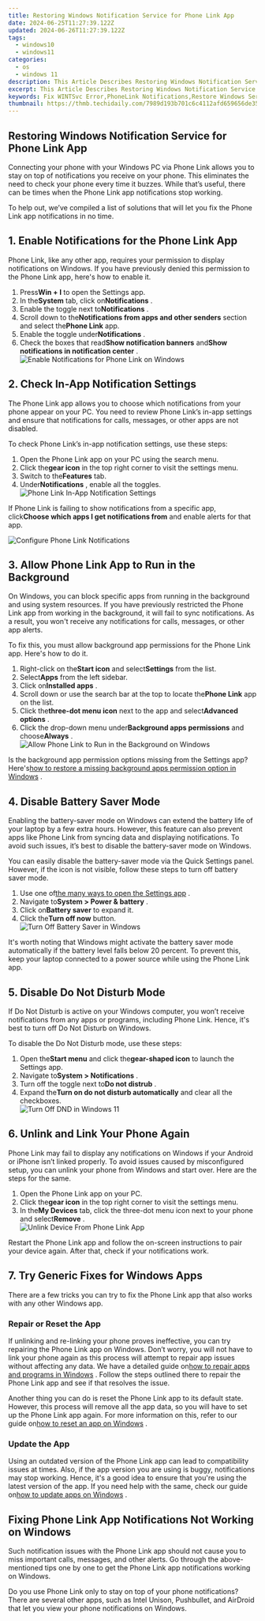 ```yaml
---
title: Restoring Windows Notification Service for Phone Link App
date: 2024-06-25T11:27:39.122Z
updated: 2024-06-26T11:27:39.122Z
tags:
  - windows10
  - windows11
categories:
  - os
  - windows 11
description: This Article Describes Restoring Windows Notification Service for Phone Link App
excerpt: This Article Describes Restoring Windows Notification Service for Phone Link App
keywords: Fix WINTSvc Error,PhoneLink Notifications,Restore Windows Services,Link App Alerts,Notification System Repair,Service Enablement,Operating System Hints
thumbnail: https://thmb.techidaily.com/7989d193b701c6c4112afd659656de357f20d61f1ee9fa4b40235e3cbfd62f11.jpg
---
```


## Restoring Windows Notification Service for Phone Link App

 Connecting your phone with your Windows PC via Phone Link allows you to stay on top of notifications you receive on your phone. This eliminates the need to check your phone every time it buzzes. While that’s useful, there can be times when the Phone Link app notifications stop working.

 To help out, we’ve compiled a list of solutions that will let you fix the Phone Link app notifications in no time.

## 1\. Enable Notifications for the Phone Link App

 Phone Link, like any other app, requires your permission to display notifications on Windows. If you have previously denied this permission to the Phone Link app, here's how to enable it.

1. Press**Win + I** to open the Settings app.
2. In the**System** tab, click on**Notifications** .
3. Enable the toggle next to**Notifications** .
4. Scroll down to the**Notifications from apps and other senders** section and select the**Phone Link** app.
5. Enable the toggle under**Notifications** .
6. Check the boxes that read**Show notification banners** and**Show notifications in notification center** .  
![Enable Notifications for Phone Link on Windows](https://static1.makeuseofimages.com/wordpress/wp-content/uploads/2023/04/enable-notifications-for-phone-link-on-windows.jpg)

## 2\. Check In-App Notification Settings

 The Phone Link app allows you to choose which notifications from your phone appear on your PC. You need to review Phone Link’s in-app settings and ensure that notifications for calls, messages, or other apps are not disabled.

 To check Phone Link’s in-app notification settings, use these steps:

1. Open the Phone Link app on your PC using the search menu.
2. Click the**gear icon** in the top right corner to visit the settings menu.
3. Switch to the**Features** tab.
4. Under**Notifications** , enable all the toggles.  
![Phone Link In-App Notification Settings](https://static1.makeuseofimages.com/wordpress/wp-content/uploads/2023/04/phone-link-in-app-notification-settings.jpg)

 If Phone Link is failing to show notifications from a specific app, click**Choose which apps I get notifications from** and enable alerts for that app.

![Configure Phone Link Notifications](https://static1.makeuseofimages.com/wordpress/wp-content/uploads/2023/04/configure-phone-link-notifications.jpg)

## 3\. Allow Phone Link App to Run in the Background

 On Windows, you can block specific apps from running in the background and using system resources. If you have previously restricted the Phone Link app from working in the background, it will fail to sync notifications. As a result, you won't receive any notifications for calls, messages, or other app alerts.

 To fix this, you must allow background app permissions for the Phone Link app. Here's how to do it.

1. Right-click on the**Start icon** and select**Settings** from the list.
2. Select**Apps** from the left sidebar.
3. Click on**Installed apps** .
4. Scroll down or use the search bar at the top to locate the**Phone Link** app on the list.
5. Click the**three-dot menu icon** next to the app and select**Advanced options** .
6. Click the drop-down menu under**Background apps permissions** and choose**Always** .  
![Allow Phone Link to Run in the Background on Windows](https://static1.makeuseofimages.com/wordpress/wp-content/uploads/2023/04/allow-phone-link-to-run-in-the-background-on-windows.jpg)

 Is the background app permission options missing from the Settings app? Here's[how to restore a missing background apps permission option in Windows](https://www.makeuseof.com/windows-11-restore-background-apps-permissions/) .

## 4\. Disable Battery Saver Mode

 Enabling the battery-saver mode on Windows can extend the battery life of your laptop by a few extra hours. However, this feature can also prevent apps like Phone Link from syncing data and displaying notifications. To avoid such issues, it’s best to disable the battery-saver mode on Windows.

 You can easily disable the battery-saver mode via the Quick Settings panel. However, if the icon is not visible, follow these steps to turn off battery saver mode.

1. Use one of[the many ways to open the Settings app](https://www.makeuseof.com/windows-ways-to-open-system-settings/) .
2. Navigate to**System > Power & battery** .
3. Click on**Battery saver** to expand it.
4. Click the**Turn off now** button.  
![Turn Off Battery Saver in Windows](https://static1.makeuseofimages.com/wordpress/wp-content/uploads/2023/04/turn-off-battery-saver-in-windows.jpg)

 It's worth noting that Windows might activate the battery saver mode automatically if the battery level falls below 20 percent. To prevent this, keep your laptop connected to a power source while using the Phone Link app.

## 5\. Disable Do Not Disturb Mode

 If Do Not Disturb is active on your Windows computer, you won’t receive notifications from any apps or programs, including Phone Link. Hence, it's best to turn off Do Not Disturb on Windows.

To disable the Do Not Disturb mode, use these steps:

1. Open the**Start menu** and click the**gear-shaped icon** to launch the Settings app.
2. Navigate to**System > Notifications** .
3. Turn off the toggle next to**Do not distrub** .
4. Expand the**Turn on do not disturb automatically** and clear all the checkboxes.  
![Turn Off DND in Windows 11](https://static1.makeuseofimages.com/wordpress/wp-content/uploads/2023/04/turn-off-dnd-in-windows-11.jpg)

## 6\. Unlink and Link Your Phone Again

 Phone Link may fail to display any notifications on Windows if your Android or iPhone isn’t linked properly. To avoid issues caused by misconfigured setup, you can unlink your phone from Windows and start over. Here are the steps for the same.

1. Open the Phone Link app on your PC.
2. Click the**gear icon** in the top right corner to visit the settings menu.
3. In the**My Devices** tab, click the three-dot menu icon next to your phone and select**Remove** .  
![Unlink Device From Phone Link App](https://static1.makeuseofimages.com/wordpress/wp-content/uploads/2023/04/unlink-device-from-phone-link-app.jpg)

 Restart the Phone Link app and follow the on-screen instructions to pair your device again. After that, check if your notifications work.

## 7\. Try Generic Fixes for Windows Apps

 There are a few tricks you can try to fix the Phone Link app that also works with any other Windows app.

### Repair or Reset the App

 If unlinking and re-linking your phone proves ineffective, you can try repairing the Phone Link app on Windows. Don’t worry, you will not have to link your phone again as this process will attempt to repair app issues without affecting any data. We have a detailed guide on[how to repair apps and programs in Windows](https://www.makeuseof.com/windows-repair-apps-programs/) . Follow the steps outlined there to repair the Phone Link app and see if that resolves the issue.

 Another thing you can do is reset the Phone Link app to its default state. However, this process will remove all the app data, so you will have to set up the Phone Link app again. For more information on this, refer to our guide on[how to reset an app on Windows](https://www.makeuseof.com/windows-reset-app/) .

### Update the App

 Using an outdated version of the Phone Link app can lead to compatibility issues at times. Also, if the app version you are using is buggy, notifications may stop working. Hence, it's a good idea to ensure that you're using the latest version of the app. If you need help with the same, check our guide on[how to update apps on Windows](https://www.makeuseof.com/update-apps-windows-11/) .

## Fixing Phone Link App Notifications Not Working on Windows

 Such notification issues with the Phone Link app should not cause you to miss important calls, messages, and other alerts. Go through the above-mentioned tips one by one to get the Phone Link app notifications working on Windows.

 Do you use Phone Link only to stay on top of your phone notifications? There are several other apps, such as Intel Unison, Pushbullet, and AirDroid that let you view your phone notifications on Windows.


<ins class="adsbygoogle"
     style="display:block"
     data-ad-format="autorelaxed"
     data-ad-client="ca-pub-7571918770474297"
     data-ad-slot="1223367746"></ins>



<ins class="adsbygoogle"
     style="display:block"
     data-ad-client="ca-pub-7571918770474297"
     data-ad-slot="8358498916"
     data-ad-format="auto"
     data-full-width-responsive="true"></ins>


